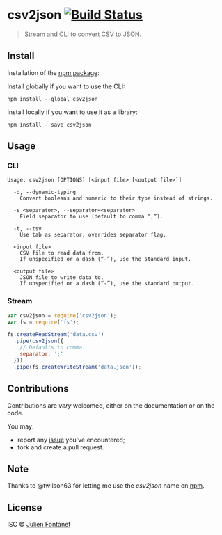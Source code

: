 # csv2json [![Build Status](https://travis-ci.org/julien-f/csv2json.png?branch=master)](https://travis-ci.org/julien-f/csv2json)

> Stream and CLI to convert CSV to JSON.

## Install

Installation of the [npm package](https://npmjs.org/package/csv2json):

Install globally if you want to use the CLI:

```
npm install --global csv2json
```

Install locally if you want to use it as a library:

```
npm install --save csv2json
```

## Usage

### CLI

```
Usage: csv2json [OPTIONS] [<input file> [<output file>]]

  -d, --dynamic-typing
    Convert booleans and numeric to their type instead of strings.

  -s <separator>, --separator=<separator>
    Field separator to use (default to comma “,”).

  -t, --tsv
    Use tab as separator, overrides separator flag.

  <input file>
    CSV file to read data from.
    If unspecified or a dash (“-”), use the standard input.

  <output file>
    JSON file to write data to.
    If unspecified or a dash (“-”), use the standard output.
```

### Stream

```javascript
var csv2json = require('csv2json');
var fs = require('fs');

fs.createReadStream('data.csv')
  .pipe(csv2json({
    // Defaults to comma.
    separator: ';'
  }))
  .pipe(fs.createWriteStream('data.json'));
```

## Contributions

Contributions are *very* welcomed, either on the documentation or on
the code.

You may:

- report any [issue](https://github.com/julien-f/csv2json/issues)
  you've encountered;
- fork and create a pull request.

## Note

Thanks to @twilson63 for letting me use the *csv2json* name on [npm](https://www.npmjs.org/).

## License

ISC © [Julien Fontanet](http://julien.isonoe.net)
